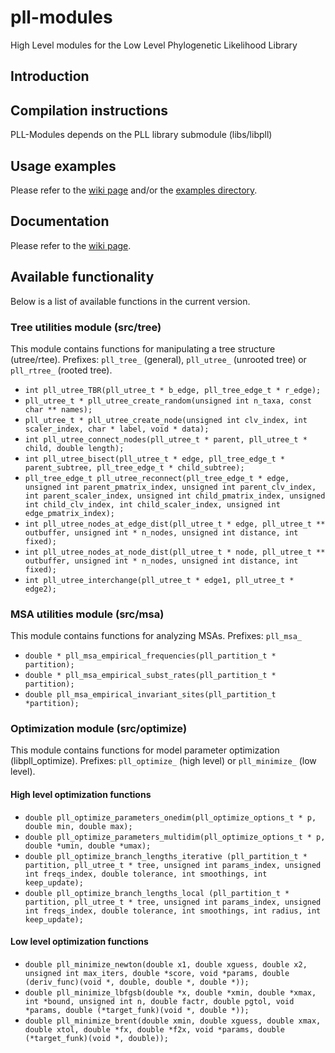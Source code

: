 # pll-modules
High Level modules for the Low Level Phylogenetic Likelihood Library

## Introduction

## Compilation instructions

PLL-Modules depends on the PLL library submodule (libs/libpll)

## Usage examples 

Please refer to the [wiki page](https://github.com/ddarriba/pll-modules/wiki) and/or the [examples directory](https://github.com/ddarriba/pll-modules/tree/master/examples).

## Documentation

Please refer to the [wiki page](https://github.com/ddarriba/pll-modules/wiki).

## Available functionality

Below is a list of available functions in the current version.

### Tree utilities module (src/tree)

This module contains functions for manipulating a tree structure (utree/rtee).
Prefixes: `pll_tree_` (general), `pll_utree_` (unrooted tree) or `pll_rtree_` (rooted tree). 

* `int pll_utree_TBR(pll_utree_t * b_edge, pll_tree_edge_t * r_edge);`
* `pll_utree_t * pll_utree_create_random(unsigned int n_taxa, const char ** names);`
* `pll_utree_t * pll_utree_create_node(unsigned int clv_index, int scaler_index, char * label, void * data);`
* `int pll_utree_connect_nodes(pll_utree_t * parent, pll_utree_t * child, double length);`
* `int pll_utree_bisect(pll_utree_t * edge, pll_tree_edge_t * parent_subtree, pll_tree_edge_t * child_subtree);`
* `pll_tree_edge_t pll_utree_reconnect(pll_tree_edge_t * edge, unsigned int parent_pmatrix_index, unsigned int parent_clv_index, int parent_scaler_index, unsigned int child_pmatrix_index, unsigned int child_clv_index, int child_scaler_index, unsigned int edge_pmatrix_index);`
* `int pll_utree_nodes_at_edge_dist(pll_utree_t * edge, pll_utree_t ** outbuffer, unsigned int * n_nodes, unsigned int distance, int fixed);`
* `int pll_utree_nodes_at_node_dist(pll_utree_t * node, pll_utree_t ** outbuffer, unsigned int * n_nodes, unsigned int distance, int fixed);`
* `int pll_utree_interchange(pll_utree_t * edge1, pll_utree_t * edge2);`

### MSA utilities module (src/msa)

This module contains functions for analyzing MSAs.
Prefixes: `pll_msa_`

* `double * pll_msa_empirical_frequencies(pll_partition_t * partition);`
* `double * pll_msa_empirical_subst_rates(pll_partition_t * partition);`
* `double pll_msa_empirical_invariant_sites(pll_partition_t *partition);`

### Optimization module (src/optimize)

This module contains functions for model parameter optimization (libpll_optimize).
Prefixes: `pll_optimize_` (high level) or `pll_minimize_` (low level).

#### High level optimization functions

* `double pll_optimize_parameters_onedim(pll_optimize_options_t * p, double min, double max);`
* `double pll_optimize_parameters_multidim(pll_optimize_options_t * p, double *umin, double *umax);`
* `double pll_optimize_branch_lengths_iterative (pll_partition_t * partition, pll_utree_t * tree, unsigned int params_index, unsigned int freqs_index, double tolerance, int smoothings, int keep_update);`
* `double pll_optimize_branch_lengths_local (pll_partition_t * partition, pll_utree_t * tree, unsigned int params_index, unsigned int freqs_index, double tolerance, int smoothings, int radius, int keep_update);`

#### Low level optimization functions

* `double pll_minimize_newton(double x1, double xguess, double x2, unsigned int max_iters, double *score, void *params, double (deriv_func)(void *, double, double *, double *));`
* `double pll_minimize_lbfgsb(double *x, double *xmin, double *xmax, int *bound, unsigned int n, double factr, double pgtol, void *params, double (*target_funk)(void *, double *));`
* `double pll_minimize_brent(double xmin, double xguess, double xmax, double xtol, double *fx, double *f2x, void *params, double (*target_funk)(void *, double));`
